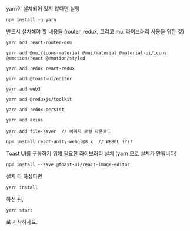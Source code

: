 yarn이 설치되어 있지 않다면 실행

```
npm install -g yarn
```

반드시 설치해야 할 내용들 (router, redux, 그리고 mui 라이브러리 사용을 위한 것)

```
yarn add react-router-dom

yarn add @mui/icons-material @mui/material @material-ui/icons @emotion/react @emotion/styled

yarn add redux react-redux

yarn add @toast-ui/editor

yarn add web3

yarn add @reduxjs/toolkit

yarn add redux-persist

yarn add axios

yarn add file-saver  // 이미지 로컬 다운로드

npm install react-unity-webgl@8.x  // WEBGL ????
```

Toast UI를 구동하기 위해 필요한 라이브러리 설치 (yarn 으로 설치가 안됩니다)

```
npm install --save @toast-ui/react-image-editor
```

설치 다 하셨다면

```
yarn install
```

하신 뒤,

```
yarn start
```

로 시작하세요.
